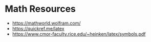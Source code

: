 # Math Resources
- https://mathworld.wolfram.com/
- https://quickref.me/latex
- https://www.cmor-faculty.rice.edu/~heinken/latex/symbols.pdf


